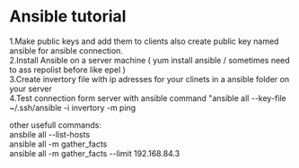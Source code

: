 # Ansible tutorial

1.Make public keys and add them to clients also create public key named ansible for ansible connection. <br />
2.Install Ansible on a server machine ( yum install ansible / sometimes need to ass repolist before like epel ) <br />
3.Create invertory file with ip adresses for your clinets in a ansible folder on your server<br />
4.Test connection form server with ansible command "ansible all --key-file ~/.ssh/ansible -i invertory -m ping<br />
    
other usefull commands: <br />
ansbile all --list-hosts <br />
ansible all -m gather_facts <br />
ansible all -m gather_facts --limit 192.168.84.3<br />


